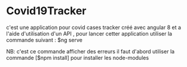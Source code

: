# Covid19Tracker
c'est une application pour covid cases tracker créé avec angular 8 et a l'aide d'utilisation d'un API , pour lancer cetter application utiliser la commande suivant :
$ng serve 

NB: c'est ce commande afficher des erreurs il faut d'abord utiliser la commande [$npm install] pour installer les node-modules 

